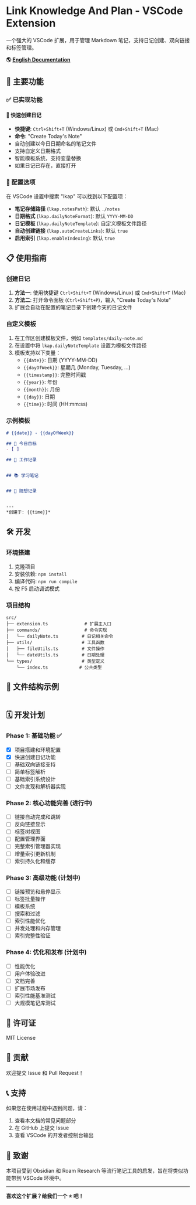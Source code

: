 # Link Knowledge And Plan - VSCode Extension

一个强大的 VSCode 扩展，用于管理 Markdown 笔记，支持日记创建、双向链接和标签管理。

**🌎 [English Documentation](./README.md)**

## 🚀 主要功能

### ✅ 已实现功能

#### 📝 快速创建日记
- **快捷键**: `Ctrl+Shift+T` (Windows/Linux) 或 `Cmd+Shift+T` (Mac)
- **命令**: "Create Today's Note"
- 自动创建以今日日期命名的笔记文件
- 支持自定义日期格式
- 智能模板系统，支持变量替换
- 如果日记已存在，直接打开

### 🔧 配置选项

在 VSCode 设置中搜索 "lkap" 可以找到以下配置项：

- **笔记存储路径** (`lkap.notesPath`): 默认 `./notes`
- **日期格式** (`lkap.dailyNoteFormat`): 默认 `YYYY-MM-DD`
- **日记模板** (`lkap.dailyNoteTemplate`): 自定义模板文件路径
- **自动创建链接** (`lkap.autoCreateLinks`): 默认 `true`
- **启用索引** (`lkap.enableIndexing`): 默认 `true`

## 📋 使用指南

### 创建日记

1. **方法一**: 使用快捷键 `Ctrl+Shift+T` (Windows/Linux) 或 `Cmd+Shift+T` (Mac)
2. **方法二**: 打开命令面板 (`Ctrl+Shift+P`)，输入 "Create Today's Note"
3. 扩展会自动在配置的笔记目录下创建今天的日记文件

### 自定义模板

1. 在工作区创建模板文件，例如 `templates/daily-note.md`
2. 在设置中将 `lkap.dailyNoteTemplate` 设置为模板文件路径
3. 模板支持以下变量：
   - `{{date}}`: 日期 (YYYY-MM-DD)
   - `{{dayOfWeek}}`: 星期几 (Monday, Tuesday, ...)
   - `{{timestamp}}`: 完整时间戳
   - `{{year}}`: 年份
   - `{{month}}`: 月份
   - `{{day}}`: 日期
   - `{{time}}`: 时间 (HH:mm:ss)

### 示例模板

```markdown
# {{date}} - {{dayOfWeek}}

## 🎯 今日目标
- [ ] 

## 📝 工作记录


## 📚 学习笔记


## 💭 随想记录


---
*创建于: {{time}}*
```

## 🛠️ 开发

### 环境搭建

1. 克隆项目
2. 安装依赖: `npm install`
3. 编译代码: `npm run compile`
4. 按 F5 启动调试模式

### 项目结构

```
src/
├── extension.ts              # 扩展主入口
├── commands/                 # 命令实现
│   └── dailyNote.ts         # 日记相关命令
├── utils/                   # 工具函数
│   ├── fileUtils.ts         # 文件操作
│   └── dateUtils.ts         # 日期处理
└── types/                   # 类型定义
    └── index.ts            # 公共类型
```

## 📁 文件结构示例

```
```

## 🗓️ 开发计划

### Phase 1: 基础功能 ✅
- [x] 项目搭建和环境配置
- [x] 快速创建日记功能
- [ ] 基础双向链接支持
- [ ] 简单标签解析
- [ ] 基础索引系统设计
- [ ] 文件发现和解析器实现

### Phase 2: 核心功能完善 (进行中)
- [ ] 链接自动完成和跳转
- [ ] 反向链接显示
- [ ] 标签树视图
- [ ] 配置管理界面
- [ ] 完整索引管理器实现
- [ ] 增量索引更新机制
- [ ] 索引持久化和缓存

### Phase 3: 高级功能 (计划中)
- [ ] 链接预览和悬停显示
- [ ] 标签批量操作
- [ ] 模板系统
- [ ] 搜索和过滤
- [ ] 索引性能优化
- [ ] 并发处理和内存管理
- [ ] 索引完整性验证

### Phase 4: 优化和发布 (计划中)
- [ ] 性能优化
- [ ] 用户体验改进
- [ ] 文档完善
- [ ] 扩展市场发布
- [ ] 索引性能基准测试
- [ ] 大规模笔记库测试

## 📄 许可证

MIT License

## 🤝 贡献

欢迎提交 Issue 和 Pull Request！

## 📞 支持

如果您在使用过程中遇到问题，请：
1. 查看本文档的常见问题部分
2. 在 GitHub 上提交 Issue
3. 查看 VSCode 的开发者控制台输出

## 🌟 致谢

本项目受到 Obsidian 和 Roam Research 等流行笔记工具的启发，旨在将类似功能带到 VSCode 环境中。

---

**喜欢这个扩展？给我们一个 ⭐ 吧！**